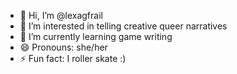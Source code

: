 - 👋 Hi, I’m @lexagfrail
- 👀 I’m interested in telling creative queer narratives
- 🌱 I’m currently learning game writing
- 😄 Pronouns: she/her
- ⚡ Fun fact: I roller skate :) 

<!---
lexagfrail/lexagfrail is a ✨ special ✨ repository because its `README.md` (this file) appears on your GitHub profile.
You can click the Preview link to take a look at your changes.
--->
